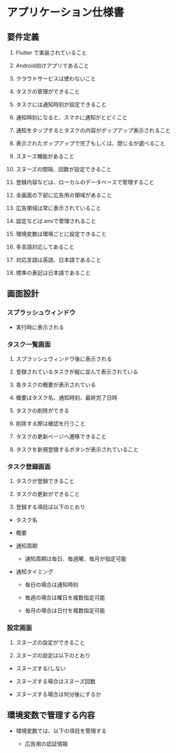 # アプリケーション仕様書
## 要件定義
1. Flutter で実装されていること

1. Android向けアプリであること

1. クラウドサービスは使わないこと

1. タスクの管理ができること

1. タスクには通知時刻が設定できること

1. 通知時刻になると、スマホに通知がとどくこと

1. 通知をタップするとタスクの内容がポップアップ表示されること

1. 表示されたポップアップで完了もしくは、閉じるが選べること

1. スヌーズ機能があること

1. スヌーズの間隔、回数が設定できること

1. 登録内容などは、ローカルのデータベースで管理すること

1. 全画面の下部に広告用の領域があること

1. 広告領域は常に表示されていること

1. 設定などは.envで管理されること

1. 環境変数は環境ごとに設定できること

1. 多言語対応してあること

1. 対応言語は英語、日本語であること

1. 標準の表記は日本語であること


## 画面設計

### スプラッシュウィンドウ
- 実行時に表示される


### タスク一覧画面
1. スプラッシュウィンドウ後に表示される

1. 登録されているタスクが縦に並んで表示されている

1. 各タスクの概要が表示されている

1. 概要はタスク名、通知時刻、最終完了日時

1. タスクの削除ができる

1. 削除する際は確認を行うこと

1. タスクの更新ページへ遷移できること

1. タスクを新規登録するボタンが表示されていること

### タスク登録画面
1. タスクが登録できること

1. タスクの更新ができること

1. 登録する項目は以下のとおり

- タスク名

- 概要

- 通知周期

  - 通知周期は毎日、毎週曜、毎月が指定可能

- 通知タイミング

  - 毎日の場合は通知時刻

  - 毎週の場合は曜日を複数指定可能

  - 毎月の場合は日付を複数指定可能

### 設定画面
1. スヌーズの設定ができること

1. スヌーズの設定は以下のとおり

- スヌーズする/しない

- スヌーズする場合はスヌーズ回数

- スヌーズする場合は何分後にするか

## 環境変数で管理する内容
- 環境変数では、以下の項目を管理する

  - 広告用の認証情報


